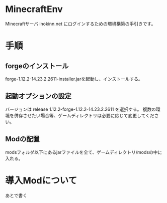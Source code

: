 # MinecraftEnv
Minecraftサーバ inokinn.net にログインするための環境構築の手引きです。

# 手順

## forgeのインストール
forge-1.12.2-14.23.2.2611-installer.jarを起動し、インストールする。

## 起動オプションの設定
バージョンは release 1.12.2-forge-1.12.2-14.23.2.2611 を選択する。
複数の環境を併存させたい場合等、ゲームディレクトリは必要に応じて変更してください。

## Modの配置
modsフォルダ以下にあるjarファイルを全て、ゲームディレクトリ/modsの中に入れる。

# 導入Modについて
あとで書く
